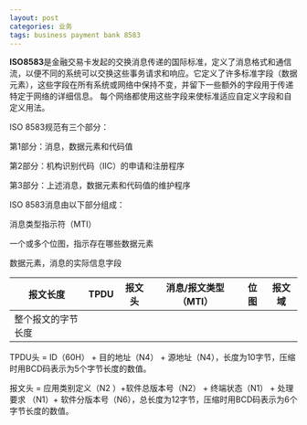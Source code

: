 ```yaml
---
layout: post
categories: 业务
tags: business payment bank 8583
---
```


**ISO8583**是金融交易卡发起的交换消息传递的国际标准，定义了消息格式和通信流，以便不同的系统可以交换这些事务请求和响应。它定义了许多标准字段（数据元素），这些字段在所有系统或网络中保持不变，并留下一些额外的字段用于传递特定于网络的详细信息。 每个网络都使用这些字段来使标准适应自定义字段和自定义用法。

ISO 8583规范有三个部分：

第1部分：消息，数据元素和代码值

第2部分：机构识别代码（IIC）的申请和注册程序

第3部分：上述消息，数据元素和代码值的维护程序

ISO 8583消息由以下部分组成：

消息类型指示符（MTI）

一个或多个位图，指示存在哪些数据元素

数据元素，消息的实际信息字段

| 报文长度           | TPDU | 报文头 | 消息/报文类型（MTI） | 位图 | 报文域 |
| ------------------ | ---- | ------ | -------------------- | ---- | ------ |
| 整个报文的字节长度 |      |        |                      |      |        |

TPDU头 = ID（60H） + 目的地址（N4） + 源地址（N4），长度为10字节，压缩时用BCD码表示为5个字节长度的数值。

报文头 = 应用类别定义（N2 ）+软件总版本号（N2） + 终端状态（N1） + 处理要求 （N1）+ 软件分版本号（N6），总长度为12字节，压缩时用BCD码表示为6个字节长度的数值。